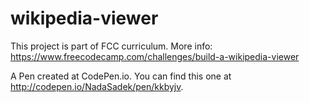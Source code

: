 # wikipedia-viewer
This project is part of FCC curriculum. More info: https://www.freecodecamp.com/challenges/build-a-wikipedia-viewer

A Pen created at CodePen.io. You can find this one at http://codepen.io/NadaSadek/pen/kkbyjv.

 

